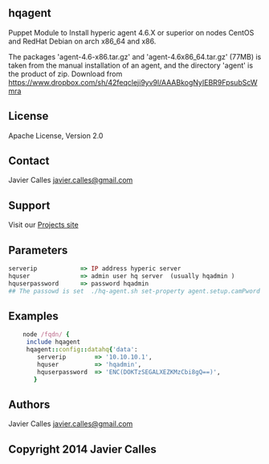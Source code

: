 hqagent
-------

Puppet Module to Install hyperic agent 4.6.X or superior on nodes CentOS and RedHat Debian on arch x86_64 and x86.

The packages 'agent-4.6-x86.tar.gz' and 'agent-4.6x86_64.tar.gz' (77MB) is taken from the manual installation of an agent, and the directory 'agent' is the product of zip. Download from https://www.dropbox.com/sh/42feqcleji9yv9l/AAABkogNyIEBR9FpsubScWmra

License
-------
Apache License, Version 2.0

Contact
-------
 Javier Calles <javier.calles@gmail.com>

Support
-------

Visit our  [Projects site](https://groups.google.com/forum/#!forum/puppet-venezuela)

Parameters
----------
```ruby
serverip            => IP address hyperic server
hquser              => admin user hq server  (usually hqadmin )
hquserpassword      => password hqadmin
## The passowd is set  ./hq-agent.sh set-property agent.setup.camPword hqadmin
```
Examples
-------
```ruby
    node /fqdn/ {
     include hqagent
     hqagent::config::datahq{'data':
        serverip        => '10.10.10.1',
        hquser          => 'hqadmin',
        hquserpassword  => 'ENC(DOKTzSEGALXEZKMzCbi8gQ==)',
       }

```

Authors
------
Javier Calles <javier.calles@gmail.com>

Copyright 2014 Javier Calles
-